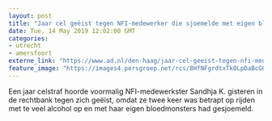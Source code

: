 ```yaml
---
layout: post
title: "Jaar cel geëist tegen NFI-medewerker die sjoemelde met eigen bloed"
date: Tue, 14 May 2019 12:02:00 GMT
categories: 
- utrecht 
- amersfoort 
externe_link: "https://www.ad.nl/den-haag/jaar-cel-geeist-tegen-nfi-medewerker-die-sjoemelde-met-eigen-bloed~a7548681/"
feature_image: "https://images4.persgroep.net/rcs/8HfNFgrdtxTk0LpDaBcGOsB0_z8/diocontent/108256799/_fitwidth/400/?appId=21791a8992982cd8da851550a453bd7f&quality=0.7"
---
```


Een jaar celstraf hoorde voormalig NFI-medewerkster Sandhja K. gisteren in de rechtbank tegen zich geëist, omdat ze twee keer was betrapt op rijden met te veel alcohol op en met haar eigen bloedmonsters had gesjoemeld.
